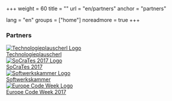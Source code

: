 +++
weight = 60
title = ""
url = "en/partners"
anchor = "partners"

lang = "en"
groups = ["home"]
noreadmore = true
+++

### Partners 

<div class="row blocks">
	<div class="four columns block">
		<div class="block-heading"><a href="http://technologieplauscherl.at/">
			<img src="/images/2017/Plauscherl_Logo.jpg" alt="Technologieplauscherl Logo" style="max-height: 5em; max-width: 100%;"><br/>
			Technologieplauscherl
		</a></div>
	</div>
	<div class="four columns block">
		<div class="block-heading"><a href="https://www.socrates-conference.de/">
			<img src="/images/2017/socrates2017_logo.png" alt="SoCraTes 2017 Logo" style="max-height: 5em; max-width: 100%;"><br/>
			SoCraTes 2017
		</a></div>
	</div>
	<div class="four columns block">
		<div class="block-heading"><a href="https://www.softwerkskammer.org/groups/linz">
			<img src="/images/2017/Softwerkskammer.png" alt="Softwerkskammer Logo" style="max-height: 5em; max-width: 100%;"><br/>
			Softwerkskammer
		</a></div>
	</div>
	<div class="row blocks">
		<div class="four columns block">
			<div class="block-heading"><a href="http://codeweek.eu/">
				<img src="/images/2017/codeweekeu_logo.png" alt="Europe Code Week Logo" style="max-height: 5em; max-width: 100%;"><br/>
				Europe Code Week 2017
			</a></div>
		</div>
	</div>
</div>
<!--more-->
